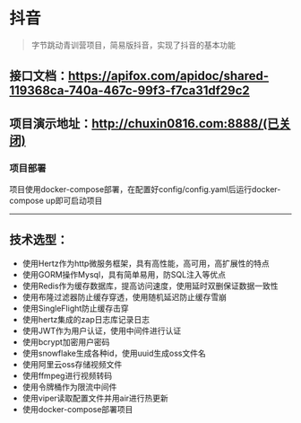 # 抖音
> 字节跳动青训营项目，简易版抖音，实现了抖音的基本功能
## 接口文档：https://apifox.com/apidoc/shared-119368ca-740a-467c-99f3-f7ca31df29c2
## 项目演示地址：http://chuxin0816.com:8888/(已关闭)
### 项目部署
项目使用docker-compose部署，在配置好config/config.yaml后运行docker-compose up即可启动项目
******
## 技术选型：
* 使用Hertz作为http微服务框架，具有高性能，高可用，高扩展性的特点
* 使用GORM操作Mysql，具有简单易用，防SQL注入等优点
* 使用Redis作为缓存数据库，提高访问速度，使用延时双删保证数据一致性
* 使用布隆过滤器防止缓存穿透，使用随机延迟防止缓存雪崩
* 使用SingleFlight防止缓存击穿
* 使用hertz集成的zap日志库记录日志
* 使用JWT作为用户认证，使用中间件进行认证
* 使用bcrypt加密用户密码
* 使用snowflake生成各种id，使用uuid生成oss文件名
* 使用阿里云oss存储视频文件
* 使用ffmpeg进行视频转码
* 使用令牌桶作为限流中间件
* 使用viper读取配置文件并用air进行热更新
* 使用docker-compose部署项目
